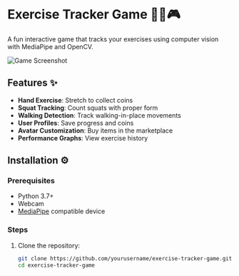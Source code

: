 # Exercise Tracker Game 🏋️‍♂️🎮

A fun interactive game that tracks your exercises using computer vision with MediaPipe and OpenCV.

![Game Screenshot](assets/screenshot.png)

## Features ✨
- **Hand Exercise**: Stretch to collect coins
- **Squat Tracking**: Count squats with proper form
- **Walking Detection**: Track walking-in-place movements
- **User Profiles**: Save progress and coins
- **Avatar Customization**: Buy items in the marketplace
- **Performance Graphs**: View exercise history

## Installation ⚙️

### Prerequisites
- Python 3.7+
- Webcam
- [MediaPipe](https://google.github.io/mediapipe/) compatible device

### Steps
1. Clone the repository:
   ```bash
   git clone https://github.com/yourusername/exercise-tracker-game.git
   cd exercise-tracker-game

